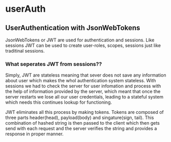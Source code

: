 # userAuth

## UserAuthentication with JsonWebTokens

JsonWebTokens or JWT are used for authentication and sessions. Like sessions JWT can be used to create user-roles, scopes, sessions just like traditinal sessions.

### What seperates JWT from sessions??

Simply, JWT are stateless meaning that sever does not save any information about user which makes the whol authentication system stateless.
With sessions we had to check the server for user infomation and process with the help of information provided by the server, which meant that once the server restarts we lose all our user credentials, leading to a stateful system which needs this continues lookup for functioning.

JWT eliminates all this process by making tokens. Tokens are composed of three parts header(head), payload(body) and singature(sign, tail). This combination of hashed string is then passed to the client which then gets send with each request and the server verifies the string and provides a response in proper manner.

